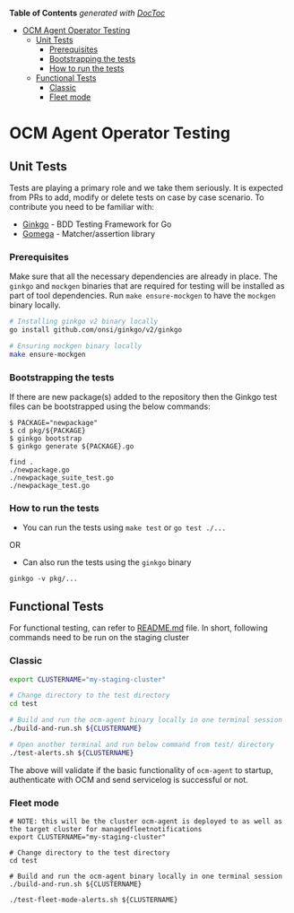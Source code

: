 <!-- START doctoc generated TOC please keep comment here to allow auto update -->
<!-- DON'T EDIT THIS SECTION, INSTEAD RE-RUN doctoc TO UPDATE -->
**Table of Contents**  *generated with [DocToc](https://github.com/thlorenz/doctoc)*

- [OCM Agent Operator Testing](#ocm-agent-operator-testing)
  - [Unit Tests](#unit-tests)
    - [Prerequisites](#prerequisites)
    - [Bootstrapping the tests](#bootstrapping-the-tests)
    - [How to run the tests](#how-to-run-the-tests)
  - [Functional Tests](#functional-tests)
    - [Classic](#classic)
    - [Fleet mode](#fleet-mode)

<!-- END doctoc generated TOC please keep comment here to allow auto update -->

# OCM Agent Operator Testing

## Unit Tests

Tests are playing a primary role and we take them seriously.
It is expected from PRs to add, modify or delete tests on case by case scenario.
To contribute you need to be familiar with:

* [Ginkgo](https://github.com/onsi/ginkgo) - BDD Testing Framework for Go
* [Gomega](https://onsi.github.io/gomega/) - Matcher/assertion library

### Prerequisites

Make sure that all the necessary dependencies are already in place. The `ginkgo` and `mockgen` binaries that are required for testing will be installed as part of tool dependencies. Run `make ensure-mockgen` to have the `mockgen` binary locally.

```bash
# Installing ginkgo v2 binary locally
go install github.com/onsi/ginkgo/v2/ginkgo

# Ensuring mockgen binary locally
make ensure-mockgen
```

### Bootstrapping the tests

If there are new package(s) added to the repository then the Ginkgo test files can be bootstrapped using the below commands:

```shell
$ PACKAGE="newpackage"
$ cd pkg/${PACKAGE}
$ ginkgo bootstrap
$ ginkgo generate ${PACKAGE}.go

find .
./newpackage.go
./newpackage_suite_test.go
./newpackage_test.go
```

### How to run the tests

* You can run the tests using `make test` or `go test ./...`

OR

* Can also run the tests using the `ginkgo` binary

```shell
ginkgo -v pkg/...
```

## Functional Tests

For functional testing, can refer to [README.md](../test/README.md) file. In short, following commands need to be run on the staging cluster

### Classic

```bash
export CLUSTERNAME="my-staging-cluster"

# Change directory to the test directory
cd test

# Build and run the ocm-agent binary locally in one terminal session
./build-and-run.sh ${CLUSTERNAME}

# Open another terminal and run below command from test/ directory
./test-alerts.sh ${CLUSTERNAME}
```

The above will validate if the basic functionality of `ocm-agent` to startup, authenticate with OCM and send servicelog is successful or not.

### Fleet mode


```
# NOTE: this will be the cluster ocm-agent is deployed to as well as the target cluster for managedfleetnotifications
export CLUSTERNAME="my-staging-cluster" 

# Change directory to the test directory
cd test

# Build and run the ocm-agent binary locally in one terminal session
./build-and-run.sh ${CLUSTERNAME}

./test-fleet-mode-alerts.sh ${CLUSTERNAME}
```

